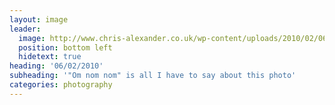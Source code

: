 ```yaml
---
layout: image
leader:
  image: http://www.chris-alexander.co.uk/wp-content/uploads/2010/02/060210small.jpg
  position: bottom left
  hidetext: true
heading: '06/02/2010'
subheading: '"Om nom nom" is all I have to say about this photo'
categories: photography
---
```

